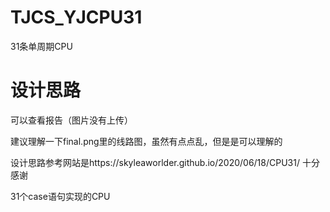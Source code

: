 # TJCS_YJCPU31
31条单周期CPU

# 设计思路
可以查看报告（图片没有上传）

 建议理解一下final.png里的线路图，虽然有点点乱，但是是可以理解的
 
 设计思路参考网站是https://skyleaworlder.github.io/2020/06/18/CPU31/ 十分感谢

31个case语句实现的CPU

